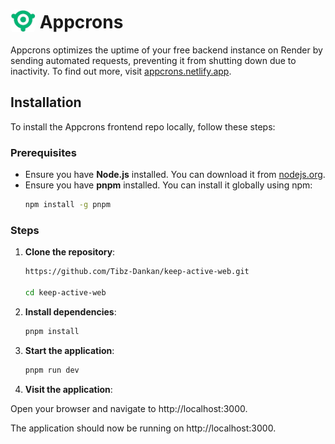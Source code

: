 # <img src="public/logo.png" alt="Appcrons Logo" style="width: 40px; height: 36px; border-radius: 5px;margin-bottom:-6px;" /> Appcrons

Appcrons optimizes the uptime of your free backend instance on Render by sending automated requests, preventing it from shutting down due to inactivity. To find out more, visit [appcrons.netlify.app](https//appcrons.netlify.app).

## Installation

To install the Appcrons frontend repo locally, follow these steps:

### Prerequisites

- Ensure you have **Node.js** installed. You can download it from [nodejs.org](https://nodejs.org/).
- Ensure you have **pnpm** installed. You can install it globally using npm:
  ```sh
  npm install -g pnpm
  ```

### Steps

1. **Clone the repository**:

   ```sh
   https://github.com/Tibz-Dankan/keep-active-web.git

   cd keep-active-web
   ```

1. **Install dependencies**:

   ```sh
   pnpm install

   ```

1. **Start the application**:

   ```sh
   pnpm run dev

   ```

1. **Visit the application**:

Open your browser and navigate to http://localhost:3000.

The application should now be running on http://localhost:3000.
